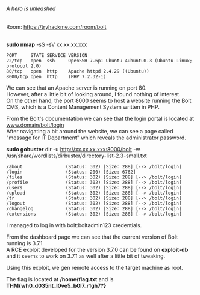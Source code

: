 ###### A hero is unleashed
Room: https://tryhackme.com/room/bolt
##

**sudo nmap** -sS -sV xx.xx.xx.xxx
```
PORT     STATE SERVICE VERSION
22/tcp   open  ssh     OpenSSH 7.6p1 Ubuntu 4ubuntu0.3 (Ubuntu Linux; protocol 2.0)
80/tcp   open  http    Apache httpd 2.4.29 ((Ubuntu))
8000/tcp open  http    (PHP 7.2.32-1)
```

We can see that an Apache server is running on port 80.  
However, after a little bit of looking around, I found nothing of interest.   
On the other hand, the port 8000 seems to host a website running the Bolt CMS, which is a Content Management System written in PHP.   

From the Bolt's documentation we can see that the login portal is located at www.domain/bolt/login  
After navigating a bit around the website, we can see a page called "message for IT Department" which reveals the administrator password.  
   

**sudo gobuster** dir -u http://xx.xx.xx.xxx:8000/bolt -w /usr/share/wordlists/dirbuster/directory-list-2.3-small.txt  

```
/about                (Status: 302) [Size: 288] [--> /bolt/login]
/login                (Status: 200) [Size: 6762]                 
/files                (Status: 302) [Size: 288] [--> /bolt/login]
/profile              (Status: 302) [Size: 288] [--> /bolt/login]
/users                (Status: 302) [Size: 288] [--> /bolt/login]
/upload               (Status: 302) [Size: 288] [--> /bolt/login]
/tr                   (Status: 302) [Size: 288] [--> /bolt/login]
/logout               (Status: 302) [Size: 288] [--> /bolt/login]
/changelog            (Status: 302) [Size: 288] [--> /bolt/login]
/extensions           (Status: 302) [Size: 288] [--> /bolt/login]
```

I managed to log in with bolt:boltadmin123 credentials.  

From the dashboard page we can see that the current version of Bolt running is 3.7.1  
A RCE exploit developed for the version 3.7.0 can be found on **exploit-db** and it seems to work on 3.7.1 as well after a little bit of tweaking.  

Using this exploit, we gen remote access to the target machine as root.  

The flag is located at **/home/flag.txt** and is **THM{wh0_d035nt_l0ve5_b0l7_r1gh7?}**  

